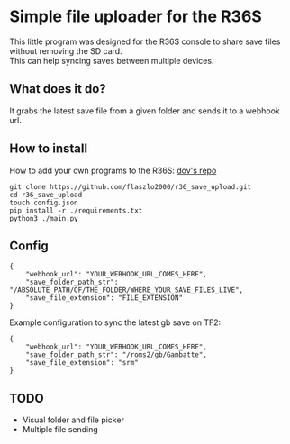 # Simple file uploader for the R36S

This little program was designed for the R36S console to share save files without removing the SD card.  
This can help syncing saves between multiple devices.


## What does it do?
It grabs the latest save file from a given folder and sends it to a webhook url.

## How to install
How to add your own programs to the R36S: [dov's repo](https://github.com/dov/r36s-programming)  

```
git clone https://github.com/flaszlo2000/r36_save_upload.git  
cd r36_save_upload  
touch config.json  
pip install -r ./requirements.txt  
python3 ./main.py
```

## Config
```
{
    "webhook_url": "YOUR_WEBHOOK_URL_COMES_HERE",
    "save_folder_path_str": "/ABSOLUTE_PATH/OF/THE_FOLDER/WHERE_YOUR_SAVE_FILES_LIVE",
    "save_file_extension": "FILE_EXTENSION"
}
```

Example configuration to sync the latest gb save on TF2:

```
{
    "webhook_url": "YOUR_WEBHOOK_URL_COMES_HERE",
    "save_folder_path_str": "/roms2/gb/Gambatte",
    "save_file_extension": "srm"
}
```

## TODO
- Visual folder and file picker
- Multiple file sending
